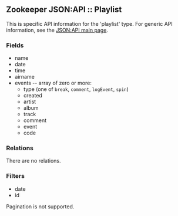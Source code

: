 ## Zookeeper JSON:API :: Playlist

This is specific API information for the 'playlist' type.  For generic API
information, see the [JSON:API main page](./API.md).

### Fields

* name
* date
* time
* airname
* events -- array of zero or more:
  * type (one of `break`, `comment`, `logEvent`, `spin`)
  * created
  * artist
  * album
  * track
  * comment
  * event
  * code

### Relations

There are no relations.

### Filters

  * date
  * id

Pagination is not supported.
